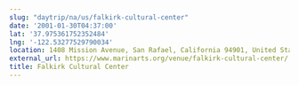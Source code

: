 ```yaml
---
slug: "daytrip/na/us/falkirk-cultural-center"
date: '2001-01-30T04:37:00'
lat: '37.975361752352484'
lng: '-122.53277529790034'
location: 1408 Mission Avenue, San Rafael, California 94901, United States
external_url: https://www.marinarts.org/venue/falkirk-cultural-center/
title: Falkirk Cultural Center
---
```



